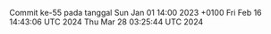 Commit ke-55 pada tanggal Sun Jan 01 14:00 2023 +0100
Fri Feb 16 14:43:06 UTC 2024
Thu Mar 28 03:25:44 UTC 2024

